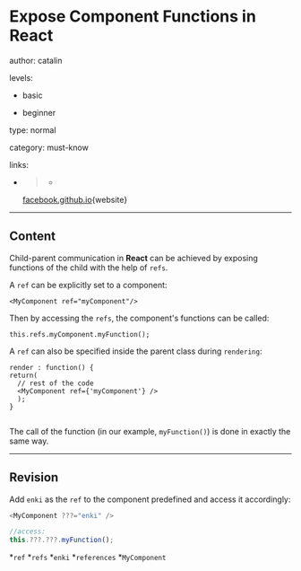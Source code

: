 # Expose Component Functions in **React**
author: catalin

levels:

  - basic

  - beginner

type: normal

category: must-know

links:

  - >-
    [facebook.github.io](https://facebook.github.io/react/tips/expose-component-functions.html){website}

---
## Content

Child-parent communication in **React** can be achieved by exposing functions of the child with the help of `refs`.

A `ref` can be explicitly set to a component:
```
<MyComponent ref="myComponent"/>
```
Then by accessing the `refs`, the component's functions can be called:
```
this.refs.myComponent.myFunction();
```
A `ref` can also be specified inside the parent class during `rendering`:
```
render : function() { 
return(
  // rest of the code
  <MyComponent ref={'myComponent'} />
  ); 
}


```
The call of the function (in our example, `myFunction()`) is done in exactly the same way.

---
## Revision

Add `enki` as the `ref` to the component predefined and access it accordingly:
```javascript
<MyComponent ???="enki" />

//access:
this.???.???.myFunction();
```

*`ref`
*`refs`
*`enki`
*`references`
*`MyComponent`